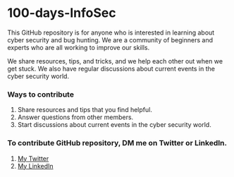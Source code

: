 # 100-days-InfoSec

This GitHub repository is for anyone who is interested in learning about cyber security and bug hunting. We are a community of beginners and experts who are all working to improve our skills.

We share resources, tips, and tricks, and we help each other out when we get stuck. We also have regular discussions about current events in the cyber security world.

### Ways  to contribute

1. Share resources and tips that you find helpful.
1. Answer questions from other members.
1. Start discussions about current events in the cyber security world.

### To contribute GitHub repository, DM me on Twitter or LinkedIn.

1. [My Twitter](https://twitter.com/Anmolvi22924492) 
1. [My LinkedIn](https://www.linkedin.com/in/anmol-vishwakarma/)
